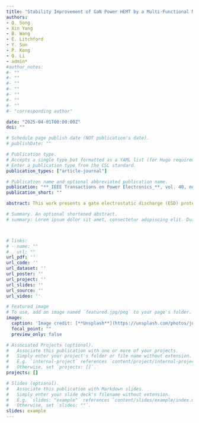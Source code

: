 ```yaml
---
title: "Stability Improvement of GaN Power HEMT by a Multi-Functional Monolithic Protection Circuit"
authors:
- Q. Song
- Xin Yang
- B. Wang
- E. Litchford
- Y. Sun
- P. Kong
- Q. Li
- admin*
#author_notes:
#- ""
#- ""
#- ""
#- ""
#- ""
#- ""
#- ""
#- "corresponding author"

date: "2025-04-01T00:00:00Z"
doi: ""

# Schedule page publish date (NOT publication's date).
# publishDate: ""

# Publication type.
# Accepts a single type but formatted as a YAML list (for Hugo requirements).
# Enter a publication type from the CSL standard.
publication_types: ["article-journal"]

# Publication name and optional abbreviated publication name.
publication: "**_IEEE Transactions on Power Electronics_**, vol. 40, no. 4, pp. 5212-5222, Apr. 2025"
publication_short: ""

abstract: This work presents a gate electrostatic discharge (ESD) protection circuit monolithically integrated with the GaN power high-electron-mobility-transistor (HEMT). In addition to enhancing the gate robustness against the ESD event, this multifunctional circuit also improves the stability of on-resistance (RON) and threshold voltage (VTH) when power HEMT is under normal switching operations. Such improvement is enabled by clamping the HEMT's negative gate bias (VG) at the off state, which is a critical cause of the RON and VTH instabilities in power p-gate GaN HEMTs. A circuit setup is deployed for the in situ monitoring of the dynamic RON and its evolution from the first switching cycle to the steady state. Under the off-state stress with negative VG and high drain bias (VD), the GaN HEMT without ESD circuit shows a drastic dynamic RON increase in the first tens of switching cycles. Such a phenomenon is fully suppressed by the ESD protection circuit. In addition, the longer-term stability of RON and VTH is tested under the prolonged stresses of VG and VD, in which the device with an ESD circuit shows superior stability. Physics-based technology-aided computer design simulation unveils the critical physics accounting for such stability improvement. These results reveal a new pathway to address the p-gate GaN HEMTs' inherent instability while simultaneously boosting their gate robustness.

# Summary. An optional shortened abstract.
# summary: Lorem ipsum dolor sit amet, consectetur adipiscing elit. Duis posuere tellus ac convallis placerat. Proin tincidunt magna sed ex sollicitudin condimentum.



# links:
# - name: ""
#   url: ""
url_pdf: ''
url_code: ''
url_dataset: ''
url_poster: ''
url_project: ''
url_slides: ''
url_source: ''
url_video: ''

# Featured image
# To use, add an image named `featured.jpg/png` to your page's folder. 
image:
  caption: 'Image credit: [**Unsplash**](https://unsplash.com/photos/jdD8gXaTZsc)'
  focal_point: ""
  preview_only: false

# Associated Projects (optional).
#   Associate this publication with one or more of your projects.
#   Simply enter your project's folder or file name without extension.
#   E.g. `internal-project` references `content/project/internal-project/index.md`.
#   Otherwise, set `projects: []`.
projects: []

# Slides (optional).
#   Associate this publication with Markdown slides.
#   Simply enter your slide deck's filename without extension.
#   E.g. `slides: "example"` references `content/slides/example/index.md`.
#   Otherwise, set `slides: ""`.
slides: example
---
```


